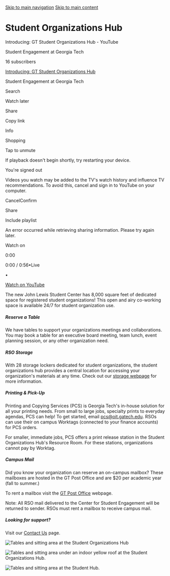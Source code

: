 [Skip to main navigation](https://studentengagement.gatech.edu/student-organizations-hub#main-navigation) [Skip to main content](https://studentengagement.gatech.edu/student-organizations-hub#main-content)

# Student Organizations Hub

Introducing: GT Student Organizations Hub - YouTube

Student Engagement at Georgia Tech

16 subscribers

[Introducing: GT Student Organizations Hub](https://www.youtube.com/watch?v=MYmSw30KnoA)

Student Engagement at Georgia Tech

Search

Watch later

Share

Copy link

Info

Shopping

Tap to unmute

If playback doesn't begin shortly, try restarting your device.

You're signed out

Videos you watch may be added to the TV's watch history and influence TV recommendations. To avoid this, cancel and sign in to YouTube on your computer.

CancelConfirm

Share

Include playlist

An error occurred while retrieving sharing information. Please try again later.

Watch on

0:00

0:00 / 0:56•Live

•

[Watch on YouTube](https://www.youtube.com/watch?v=MYmSw30KnoA "Watch on YouTube")

The new John Lewis Student Center has 8,000 square feet of dedicated space for registered student organizations! This open and airy co-working space is available 24/7 for student organization use.

##### Reserve a Table

We have tables to support your organizations meetings and collaborations. You may book a table for an executive board meeting, team lunch, event planning session, or any other organization need.

##### RSO Storage

With 28 storage lockers dedicated for student organizations, the student organizations hub provides a central location for accessing your organization's materials at any time. Check out our [storage webpage](https://studentengagement.gatech.edu/student-organizations-resource-guide/storage) for more information.

##### Printing & Pick-Up

Printing and Copying Services (PCS) is Georgia Tech's in-house solution for all your printing needs. From small to large jobs, specialty prints to everyday agendas, PCS can help! To get started, email [pcs@oit.gatech.edu](mailto:pcs@oit.gatech.edu). RSOs can use their on campus Worktags (connected to your finance accounts) for PCS orders.

For smaller, immediate jobs, PCS offers a print release station in the Student Organizations Hub's Resource Room. For these stations, organizations cannot pay by Worktag.

##### Campus Mail

Did you know your organization can reserve an on-campus mailbox? These mailboxes are hosted in the GT Post Office and are $20 per academic year (fall to summer.)

To rent a mailbox visit the [GT Post Office](https://studentcenter.gatech.edu/georgia-tech-post-office) webpage.

Note: All RSO mail delivered to the Center for Student Engagement will be returned to sender. RSOs must rent a mailbox to receive campus mail.

##### Looking for support?

Visit our [Contact Us](https://studentengagement.gatech.edu/about/contact-us) page.

![Tables and sitting area at the Student Organizations Hub](https://studentengagement.gatech.edu/sites/default/files/2022-09/StudentOrgHub-2.png)

![Tables and sitting area under an indoor yellow roof at the Student Organizations Hub.](https://studentengagement.gatech.edu/sites/default/files/2022-09/StudentOrgHub-3.png)

![Tables and sitting area at the Student Hub.](https://studentengagement.gatech.edu/sites/default/files/2022-09/StudentOrgHub-1.png)